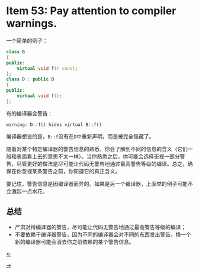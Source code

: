 # Item 53: Pay attention to compiler warnings.

一个简单的例子：

```cpp
class B
{
public:
    virtual void f() const;
};
class D : public B
{
public:
    virtual void f();
};
```

有的编译器会警告：

```shell
warning: D::f() hides virtual B::f()
```

编译器想说的是，`B::f`没有在`D`中重新声明，而是被完全隐藏了。

随着对某个特定编译器的警告信息的熟悉，你会了解到不同的信息的含义（它们一般和表面看上去的意思不太一样）。当你熟悉之后，你可能会选择无视一部分警告，尽管更好的做法是尽可能让代码无警告地通过最高警告等级的编译。总之，确保在你忽视某条警告之前，你知道它的真正含义。

要记住，警告信息是因编译器而异的。如果是另一个编译器，上面举的例子可能不会激起一点水花。

## 总结

- 严肃对待编译器的警告，尽可能让代码无警告地通过最高警告等级的编译；
- 不要依赖于编译器警告，因为不同的编译器会对不同的东西发出警告。换一个新的编译器可能会消去你之前依赖的某个警告信息。

<a href="../Item%2052"><-</a>

<a href="../Item%2054">-></a>
